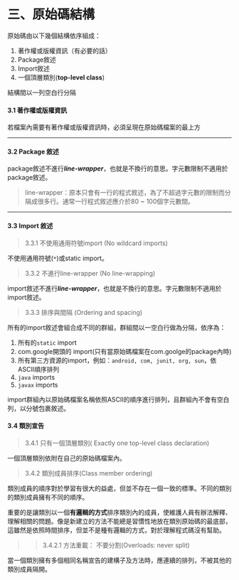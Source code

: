 # 三、原始碼結構

原始碼由以下幾個結構依序組成：

1. 著作權或版權資訊（有必要的話）
2. Package敘述
3. Import敘述
4. 一個頂層類別(**top-level class**)

結構間以一列空白行分隔

#### **3.1 著作權或版權資訊**

若檔案內需要有著作權或版權資訊時，必須呈現在原始碼檔案的最上方





---

#### **3.2 Package 敘述**

package敘述不進行***line-wrapper***，也就是不換行的意思。字元數限制不適用於package敘述。
>line-wrapper：原本只會有一行的程式敘述，為了不超過字元數的限制而分隔成很多行。通常一行程式敘述應介於80 ~ 100個字元數間。



---
#### **3.3 Import 敘述**

>3.3.1 不使用通用符號import (No wildcard imports)

不使用通用符號(```*```)或static import。

>3.3.2 不進行line-wrapper (No line-wrapping)

import敘述不進行***line-wrapper***，也就是不換行的意思。字元數限制不適用於import敘述。

>3.3.3 排序與間隔 (Ordering and spacing)

所有的import敘述會組合成不同的群組，群組間以一空白行做為分隔，依序為：

1. 所有的```static``` import
2. com.google開頭的 import(只有當原始碼檔案在com.goolge的package內時)
3. 所有第三方資源的import，例如：```android, com, junit, org, sun```，依ASCII順序排列
4. ```java``` imports
5. ```javax``` imports

import群組內以原始碼檔案名稱依照ASCII的順序進行排列，且群組內不會有空白列，以分號包裹敘述。

#### **3.4 類別宣告**

>3.4.1 只有一個頂層類別( Exactly one top-level class declaration)

一個頂層類別依附在自己的原始碼檔案內。

>3.4.2 類別成員排序(Class member ordering)

類別成員的順序對於學習有很大的益處，但並不存在一個一致的標準。不同的類別的類別成員擁有不同的順序。

重要的是讓類別以一個**有邏輯的方式**排序類別內的成員，使維護人員有辦法解釋、理解相關的問題。像是新建立的方法不能總是習慣性地放在類別原始碼的最底部，這雖然是依照時間排序，但並不是種有邏輯的方式，對於理解程式碼沒有幫助。

>>3.4.2.1 方法重載： 不要分割(Overloads: never split)

當一個類別擁有多個相同名稱宣告的建構子及方法時，應連續的排列，不被其他的類別成員隔開。









